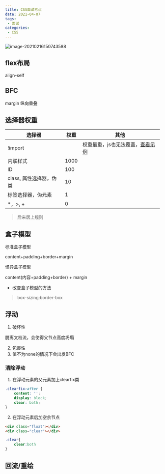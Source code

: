 ```yaml
---
title: CSS面试考点
date: 2021-04-07
tags:
 - 面试
categories: 
 - CSS
---
```




![image-20210216150743588](https://gitee.com/xuyiling/gopic/raw/master/img/20210216150750.png)

## flex布局

align-self

## BFC

margin 纵向重叠

## 选择器权重

| 选择器                  | 权重 | 其他                                                         |
| ----------------------- | ---- | ------------------------------------------------------------ |
| !import                 |      | 权重最重，js也无法覆盖，[查看示例](http://js.jirengu.com/migoqupaza/2/edit) |
| 内联样式                | 1000 |                                                              |
| ID                      | 100  |                                                              |
| class, 属性选择器，伪类 | 10   |                                                              |
| 标签选择器，伪元素      | 1    |                                                              |
| *，>, +                 | 0    |                                                              |

> 后来居上规则

## 盒子模型

标准盒子模型

content+padding+border+margin

怪异盒子模型

content(内容+padding+border) + margin

- 改变盒子模型的方法

> box-sizing:border-box

## 浮动

1. 破坏性

脱离文档流，会使得父节点高度坍塌

2. 包裹性
3. 值不为none的情况下会出发BFC

### 清除浮动

1. 在浮动元素的父元素加上clearfix类

```css
.clearfix:after {
    content: '';
    display: block;
    clear: both;
}
```

2. 在浮动元素后加空余节点

```html
<div class="float"></div>
<div class="clear"></div>
```

```css
.clear{
	clear:both
}
```

## 回流/重绘